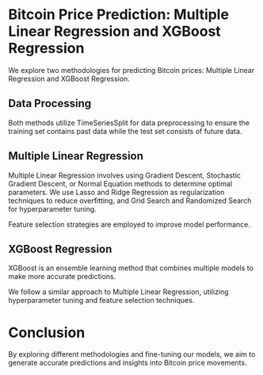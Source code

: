 # Bitcoin Price Prediction: Multiple Linear Regression and XGBoost Regression
We explore two methodologies for predicting Bitcoin prices: Multiple Linear Regression and XGBoost Regression.

## Data Processing

Both methods utilize TimeSeriesSplit for data preprocessing to ensure the training set contains past data while the test set consists of future data. 

## Multiple Linear Regression

Multiple Linear Regression involves using Gradient Descent, Stochastic Gradient Descent, or Normal Equation methods to determine optimal parameters. We use Lasso and Ridge Regression as regularization techniques to reduce overfitting, and Grid Search and Randomized Search for hyperparameter tuning.

Feature selection strategies are employed to improve model performance.

## XGBoost Regression

XGBoost is an ensemble learning method that combines multiple models to make more accurate predictions. 

We follow a similar approach to Multiple Linear Regression, utilizing hyperparameter tuning and feature selection techniques.

# Conclusion
By exploring different methodologies and fine-tuning our models, we aim to generate accurate predictions and insights into Bitcoin price movements.
